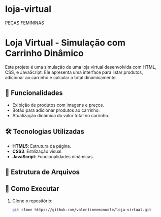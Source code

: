 # loja-virtual
PEÇAS FEMININAS 
# Loja Virtual - Simulação com Carrinho Dinâmico

Este projeto é uma simulação de uma loja virtual desenvolvida com HTML, CSS, e JavaScript. Ele apresenta uma interface para listar produtos, adicionar ao carrinho e calcular o total dinamicamente.

## 🎯 Funcionalidades

- Exibição de produtos com imagens e preços.
- Botão para adicionar produtos ao carrinho.
- Atualização dinâmica do valor total no carrinho.

## 🛠️ Tecnologias Utilizadas

- **HTML5**: Estrutura da página.
- **CSS3**: Estilização visual.
- **JavaScript**: Funcionalidades dinâmicas.

## 📂 Estrutura de Arquivos


## 🚀 Como Executar

1. Clone o repositório:
   ```bash
   git clone https://github.com/valentineemanuele/loja-virtual.git
   
